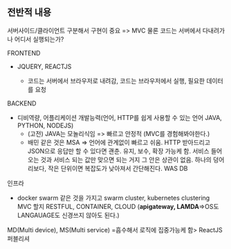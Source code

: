## 전반적 내용



서버사이드/클라이언트 구분해서 구현이 중요 => MVC 물론 코드는 서버에서 다내려가나 어디서 실행되는가?



FRONTEND

- JQUERY, REACTJS

  - 코드는 서버에서 브라우저로 내려감, 코드는 브라우저에서 실행, 필요한 데이터를 요청

  

BACKEND 

- 디비역량, 어플리케이션 개발능력(언어, HTTP를 쉽게 사용할 수 있는 언어 JAVA, PYTHON, NODEJS)
  - (고전) JAVA는 모놀리식임 => 빠르고 안정적 (MVC를 경험해봐야한다.)
  - 배민 같은 것은 MSA => 언어에 관계없이 빠르고 쉬움. HTTP 받아드리고 JSON으로 응답만 할 수 있다면 괜춘. 유지, 보수, 확장 가능케 함. 서비스 들어오는 것과 서비스 되는 값만 맞으면 되는 거지 그 안은 상관이 없음. 하나의 덩어리보다, 작은 단위이면 복잡도가 낮아져서 간단해진다.
    WAS
    DB

인프라

- docker swarm 같은 것을 가지고 swarm cluster, kubernetes clustering
  MVC 할지 RESTFUL, CONTAINER, CLOUD (**apigateway, LAMDA**=>OS도 LANGAUAGE도 신경쓰지 않아도 된다.)





MD(Multi device), MS(Multi service) =흡수해서 로직에 집중가능케 함> ReactJS
퍼블리셔